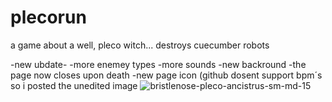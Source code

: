 # plecorun
a game about a well, pleco witch... destroys cuecumber robots



-new ubdate-
-more enemey types
-more sounds
-new backround
-the page now closes upon death
-new page icon (github dosent support bpm´s so i posted the unedited image
![bristlenose-pleco-ancistrus-sm-md-15](https://user-images.githubusercontent.com/127901338/225453177-ce064986-f18a-4222-8737-bb6ef128ab5c.jpg)
